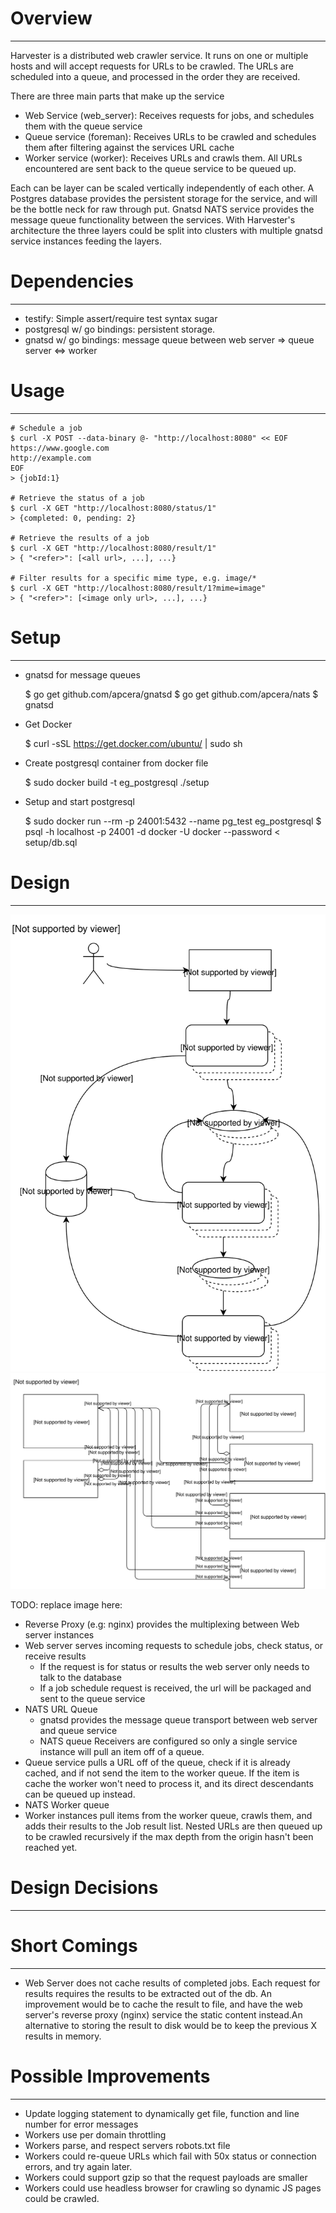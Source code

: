 # Overview #
------------
Harvester is a distributed web crawler service. It runs on one or multiple hosts and will
accept requests for URLs to be crawled. The URLs are scheduled into a queue, and processed
in the order they are received.

There are three main parts that make up the service
- Web Service (web_server): Receives requests for jobs, and schedules them with the queue service
- Queue service (foreman): Receives URLs to be crawled and schedules them after filtering against the services URL cache
- Worker service (worker): Receives URLs and crawls them. All URLs encountered are sent back to the queue service to be queued up.

Each can be layer can be scaled vertically independently of each other. A Postgres database provides the persistent storage for the service, and will be the bottle neck for raw through put. Gnatsd NATS service provides the message queue functionality between the services. With Harvester's architecture the three layers could be split into clusters with multiple gnatsd service instances feeding the layers.

# Dependencies #
----------------
- testify: Simple assert/require test syntax sugar
- postgresql w/ go bindings: persistent storage.
- gnatsd w/ go bindings: message queue between web server => queue server <=> worker


# Usage #
---------
	# Schedule a job
	$ curl -X POST --data-binary @- "http://localhost:8080" << EOF
	https://www.google.com
	http://example.com
	EOF
	> {jobId:1}

	# Retrieve the status of a job
	$ curl -X GET "http://localhost:8080/status/1" 
	> {completed: 0, pending: 2}

	# Retrieve the results of a job
	$ curl -X GET "http://localhost:8080/result/1"
	> { "<refer>": [<all url>, ...], ...} 

	# Filter results for a specific mime type, e.g. image/*
	$ curl -X GET "http://localhost:8080/result/1?mime=image"
	> { "<refer>": [<image only url>, ...], ...} 

# Setup #
---------
- gnatsd for message queues

	$ go get github.com/apcera/gnatsd
	$ go get github.com/apcera/nats
	$ gnatsd

- Get Docker

	$ curl -sSL https://get.docker.com/ubuntu/ | sudo sh

- Create postgresql container from docker file

	$ sudo docker build -t eg_postgresql ./setup

- Setup and start postgresql

	$ sudo docker run --rm -p 24001:5432 --name pg_test eg_postgresql
	$ psql -h localhost -p 24001 -d docker -U docker --password < setup/db.sql


# Design #
----------
![Alt text](/images/HarvesterHighLevel.svg "High level architecture")
![Alt text](/images/HarvesterDB.svg "Database table architecture")

TODO: replace image here:
- Reverse Proxy (e.g: nginx) provides the multiplexing between Web server instances
- Web server serves incoming requests to schedule jobs, check status, or receive results
  - If the request is for status or results the web server only needs to talk to the database
  - If a job schedule request is received, the url will be packaged and sent to the queue service
- NATS URL Queue
  - gnatsd provides the message queue transport between web server and queue service
  - NATS queue Receivers are configured so only a single service instance will pull an item off of a queue.
-  Queue service pulls a URL off of the queue, check if it is already cached, and if not send the item to the worker queue. If the item is cache the worker won't need to process it, and its direct descendants can be queued up instead.
- NATS Worker queue
- Worker instances pull items from the worker queue, crawls them, and adds their results to the Job result list. Nested URLs are then queued up to be crawled recursively if the max depth from the origin hasn't been reached yet.

# Design Decisions #
--------------------

# Short Comings #
-----------------
- Web Server does not cache results of completed jobs. Each request for results requires the results to be extracted out of the db.  An improvement would be to cache the result to file, and have the web server's reverse proxy (nginx) service the static content instead.An alternative to storing the result to disk would be to keep the previous X results in memory.

# Possible Improvements #
-------------------------
- Update logging statement to dynamically get file, function and line number for error messages
- Workers use per domain throttling
- Workers parse, and respect servers robots.txt file
- Workers could re-queue URLs which fail with 50x status or connection errors, and try again later.
- Workers could support gzip so that the request payloads are smaller
- Workers could use headless browser for crawling so dynamic JS pages could be crawled.
